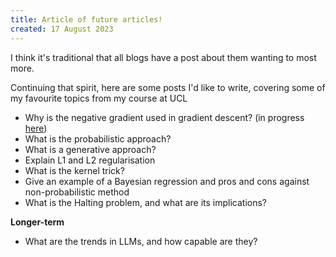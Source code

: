 ```yaml
---
title: Article of future articles!
created: 17 August 2023
---
```


I think it's traditional that all blogs have a post about them wanting to most more. 

Continuing that spirit, here are some posts I'd like to write, covering some of my favourite topics from my course at UCL

- Why is the negative gradient used in gradient descent? (in progress [here](https://github.com/bndxn/ml-mechanics))
- What is the probabilistic approach? 
- What is a generative approach?
- Explain L1 and L2 regularisation
- What is the kernel trick?
- Give an example of a Bayesian regression and pros and cons against non-probabilistic method
- What is the Halting problem, and what are its implications?

**Longer-term**

- What are the trends in LLMs, and how capable are they?
